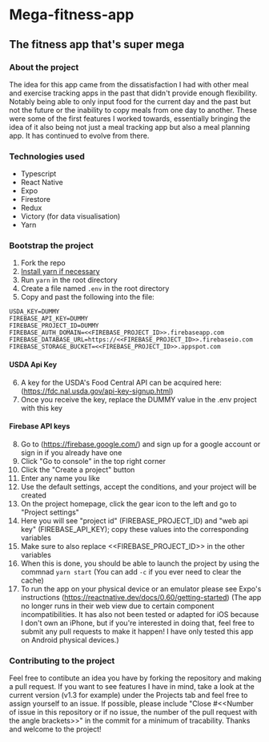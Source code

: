 # Mega-fitness-app
## The fitness app that's super mega

### About the project
The idea for this app came from the dissatisfaction I had with other meal and exercise tracking apps in the past that didn't provide enough flexibility. Notably being able to only input food for the current day and the past but not the future or the inability to copy meals from one day to another. These were some of the first features I worked towards, essentially bringing the idea of it also being not just a meal tracking app but also a meal planning app. It has continued to evolve from there.

### Technologies used
* Typescript
* React Native
* Expo 
* Firestore
* Redux
* Victory (for data visualisation)
* Yarn

### Bootstrap the project
1. Fork the repo
2. [Install yarn if necessary](https://classic.yarnpkg.com/en/docs/install/)
3. Run ``yarn`` in the root directory
4. Create a file named ``.env`` in the root directory
5. Copy and past the following into the file: 
```
USDA_KEY=DUMMY
FIREBASE_API_KEY=DUMMY
FIREBASE_PROJECT_ID=DUMMY
FIREBASE_AUTH_DOMAIN=<<FIREBASE_PROJECT_ID>>.firebaseapp.com
FIREBASE_DATABASE_URL=https://<<FIREBASE_PROJECT_ID>>.firebaseio.com
FIREBASE_STORAGE_BUCKET=<<FIREBASE_PROJECT_ID>>.appspot.com
```
#### USDA Api Key
6. A key for the USDA's Food Central API can be acquired here: (https://fdc.nal.usda.gov/api-key-signup.html)
7. Once you receive the key, replace the DUMMY value in the .env project with this key
#### Firebase API keys
8. Go to (https://firebase.google.com/) and sign up for a google account or sign in if you already have one
9. Click "Go to console" in the top right corner
10. Click the "Create a project" button
11. Enter any name you like
12. Use the default settings, accept the conditions, and your project will be created
13. On the project homepage, click the gear icon to the left and go to "Project settings"
14. Here you will see "project id" (FIREBASE_PROJECT_ID) and "web api key" (FIREBASE_API_KEY); copy these values into the corresponding variables
15. Make sure to also replace <<FIREBASE_PROJECT_ID>> in the other variables
16. When this is done, you should be able to launch the project by using the commnad ``yarn start`` (You can add ``-c`` if you ever need to clear the cache)
17. To run the app on your physical device or an emulator please see Expo's instructions (https://reactnative.dev/docs/0.60/getting-started)
(The app no longer runs in their web view due to certain component incompatibilities. It has also not been tested or adapted for iOS because I don't own an iPhone, but if you're interested in doing that, feel free to submit any pull requests to make it happen! I have only tested this app on Android physical devices.)

### Contributing to the project
Feel free to contibute an idea you have by forking the repository and making a pull request. If you want to see features I have in mind, take a look at the current version (v1.3 for example) under the Projects tab and feel free to assign yourself to an issue. If possible, please include "Close #<<Number of issue in this repository or if no issue, the number of the pull request with the angle brackets>>" in the commit for a minimum of tracability. Thanks and welcome to the project!